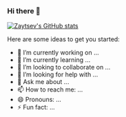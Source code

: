 ### Hi there 👋

[![Zaytsev's GitHub stats](https://github-readme-stats.vercel.app/api?username=zayts3v?count_private=true)](https://github.com/zayts3v/zayts3v)

Here are some ideas to get you started:
- 🔭 I’m currently working on ...
- 🌱 I’m currently learning ...
- 👯 I’m looking to collaborate on ...
- 🤔 I’m looking for help with ...
- 💬 Ask me about ...
- 📫 How to reach me: ...
- 😄 Pronouns: ...
- ⚡ Fun fact: ...

